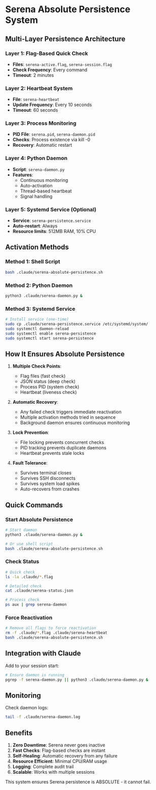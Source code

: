 # Serena Absolute Persistence System

## Multi-Layer Persistence Architecture

### Layer 1: Flag-Based Quick Check
- **Files**: `serena-active.flag`, `serena-session.flag`
- **Check Frequency**: Every command
- **Timeout**: 2 minutes

### Layer 2: Heartbeat System
- **File**: `serena-heartbeat`
- **Update Frequency**: Every 10 seconds
- **Timeout**: 60 seconds

### Layer 3: Process Monitoring
- **PID File**: `serena.pid`, `serena-daemon.pid`
- **Checks**: Process existence via kill -0
- **Recovery**: Automatic restart

### Layer 4: Python Daemon
- **Script**: `serena-daemon.py`
- **Features**:
  - Continuous monitoring
  - Auto-activation
  - Thread-based heartbeat
  - Signal handling

### Layer 5: Systemd Service (Optional)
- **Service**: `serena-persistence.service`
- **Auto-restart**: Always
- **Resource limits**: 512MB RAM, 10% CPU

## Activation Methods

### Method 1: Shell Script
```bash
bash .claude/serena-absolute-persistence.sh
```

### Method 2: Python Daemon
```bash
python3 .claude/serena-daemon.py &
```

### Method 3: Systemd Service
```bash
# Install service (one-time)
sudo cp .claude/serena-persistence.service /etc/systemd/system/
sudo systemctl daemon-reload
sudo systemctl enable serena-persistence
sudo systemctl start serena-persistence
```

## How It Ensures Absolute Persistence

1. **Multiple Check Points**: 
   - Flag files (fast check)
   - JSON status (deep check)
   - Process PID (system check)
   - Heartbeat (liveness check)

2. **Automatic Recovery**:
   - Any failed check triggers immediate reactivation
   - Multiple activation methods tried in sequence
   - Background daemon ensures continuous monitoring

3. **Lock Prevention**:
   - File locking prevents concurrent checks
   - PID tracking prevents duplicate daemons
   - Heartbeat prevents stale locks

4. **Fault Tolerance**:
   - Survives terminal closes
   - Survives SSH disconnects
   - Survives system load spikes
   - Auto-recovers from crashes

## Quick Commands

### Start Absolute Persistence
```bash
# Start daemon
python3 .claude/serena-daemon.py &

# Or use shell script
bash .claude/serena-absolute-persistence.sh
```

### Check Status
```bash
# Quick check
ls -la .claude/*.flag

# Detailed check
cat .claude/serena-status.json

# Process check
ps aux | grep serena-daemon
```

### Force Reactivation
```bash
# Remove all flags to force reactivation
rm -f .claude/*.flag .claude/serena-heartbeat
bash .claude/serena-absolute-persistence.sh
```

## Integration with Claude

Add to your session start:
```bash
# Ensure daemon is running
pgrep -f serena-daemon.py || python3 .claude/serena-daemon.py &
```

## Monitoring

Check daemon logs:
```bash
tail -f .claude/serena-daemon.log
```

## Benefits

1. **Zero Downtime**: Serena never goes inactive
2. **Fast Checks**: Flag-based checks are instant
3. **Self-Healing**: Automatic recovery from any failure
4. **Resource Efficient**: Minimal CPU/RAM usage
5. **Logging**: Complete audit trail
6. **Scalable**: Works with multiple sessions

This system ensures Serena persistence is ABSOLUTE - it cannot fail.
